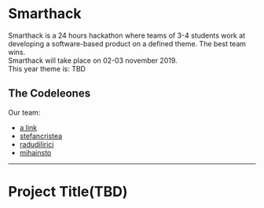# Smarthack

Smarthack is a 24 hours hackathon where teams of 3-4 students work at developing a software-based product on a defined theme. The best team wins.    
Smarthack will take place on 02-03 november 2019.  
This year theme is: TBD

## The Codeleones

Our team:
* [a link](https://github.com/user/repo/blob/branch/other_file.md)
* [stefancristea](https://github.com/stefancristea)
* [radudilirici](https://github.com/radudilirici)
* [mihainsto](https://github.com/mihainsto)


***
# Project Title(TBD)
